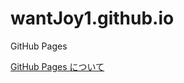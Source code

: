 # wantJoy1.github.io
GitHub Pages

[GitHub Pages について](https://docs.github.com/ja/pages/getting-started-with-github-pages/about-github-pages)
